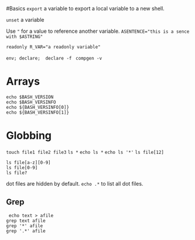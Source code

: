 #Basics 
`export` a variable to export a local variable to a new shell.

`unset` a variable 

Use `"` for a value to reference another variable. 
`ASENTENCE="this is a sence with $ASTRING"`

`readonly R_VAR="a readonly variable"` 

`env;
declare; 
declare -f `
 `compgen -v`


# Arrays
```declare -a
echo $BASH_VERSION
echo $BASH_VERSINFO
echo ${BASH_VERSINFO[0]}
echo ${BASH_VERSINFO[1]}
```

# Globbing
`touch file1 file2 file3`
`ls *`
`echo ls *`
`echo ls '*'`
`ls file[12]`
```ls file[a-z]
ls file[a-z][0-9]
ls file[0-9]
ls file?
```
dot files are hidden by default. 
 `echo .*` to list all dot files. 
 
## Grep
```shell script
 echo text > afile
grep text afile
grep '*' afile
grep '.*' afile
```





